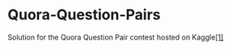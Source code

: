 # Quora-Question-Pairs

Solution for the Quora Question Pair contest hosted on Kaggle[[1]](https://data.quora.com/First-Quora-Dataset-Release-Question-Pairs)